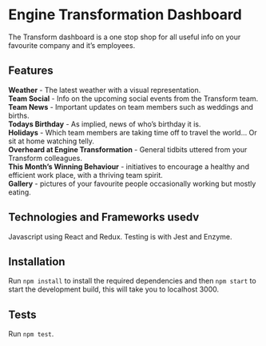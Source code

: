 # Engine Transformation Dashboard

The Transform dashboard is a one stop shop for all useful info on your favourite company and it’s employees.

## Features

**Weather** - The latest weather with a visual representation.  
**Team Social** - Info on the upcoming social events from the Transform team.  
**Team News** - Important updates on team members such as weddings and births.  
**Todays Birthday** - As implied, news of who’s birthday it is.  
**Holidays** - Which team members are taking time off to travel the world… Or sit at home watching telly.  
**Overheard at Engine Transformation** - General tidbits uttered from your Transform colleagues.  
**This Month’s Winning Behaviour** - initiatives to encourage a healthy and efficient work place, with a thriving team spirit.  
**Gallery** - pictures of your favourite people occasionally working but mostly eating.

## Technologies and Frameworks usedv

Javascript using React and Redux. Testing is with Jest and Enzyme.

## Installation

Run `npm install` to install the required dependencies and then `npm start` to start the development build, this will take you to localhost 3000.

## Tests

Run `npm test`.
